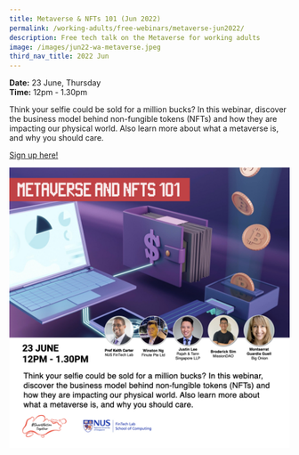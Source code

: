 ```yaml
---
title: Metaverse & NFTs 101 (Jun 2022)
permalink: /working-adults/free-webinars/metaverse-jun2022/
description: Free tech talk on the Metaverse for working adults
image: /images/jun22-wa-metaverse.jpeg
third_nav_title: 2022 Jun
---
```

**Date:** 23 June, Thursday
<br> **Time:** 12pm - 1.30pm

Think your selfie could be sold for a million bucks? In this webinar, discover the business model behind non-fungible tokens (NFTs) and how they are impacting our physical world. Also learn more about what a metaverse is, and why you should care.

[Sign up here!](https://go.gov.sg/wa-metaverse-jun22)

![Free webinar on metaverse for working adults ](/images/updated-jun22-wa-metaverse-updated.jpeg)